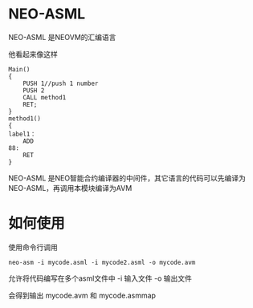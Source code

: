# NEO-ASML

NEO-ASML 是NEOVM的汇编语言

他看起来像这样

```
Main()
{
    PUSH 1//push 1 number
    PUSH 2
    CALL method1
    RET;
}
method1()
{
label1：
    ADD
88:
    RET
}
```

NEO-ASML 是NEO智能合约编译器的中间件，其它语言的代码可以先编译为NEO-ASML，再调用本模块编译为AVM


# 如何使用

使用命令行调用

```
neo-asm -i mycode.asml -i mycode2.asml -o mycode.avm
```

允许将代码编写在多个asml文件中
-i 输入文件
-o 输出文件

会得到输出 mycode.avm 和  mycode.asmmap
